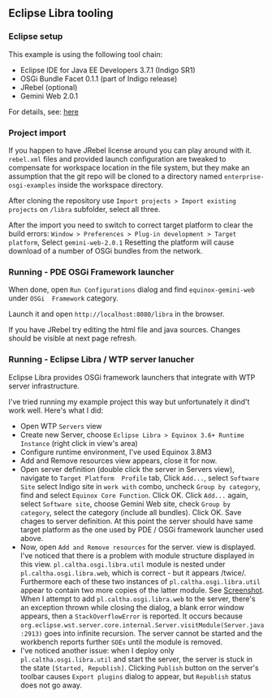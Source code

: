 Eclipse Libra tooling
---------------------

<h3>Eclipse setup</h3>
This example is using the following tool chain:

- Eclipse IDE for Java EE Developers 3.7.1 (Indigo SR1)
- OSGi Bundle Facet 0.1.1 (part of Indigo release)
- JRebel (optional)
- Gemini Web 2.0.1 

For details, see: [here](platform/eclipse-platform.p2f) 

<h3>Project import</h3>

If you happen to have JRebel license around you can play around with it.
`rebel.xml` files and provided launch configuration are tweaked to compensate for workspace 
location in the file system, but they make an assumption that the git repo will be cloned 
to a directory named `enterprise-osgi-examples` inside the workspace directory.

After cloning the repository use `Import projects > Import existing projects` on `/libra` 
subfolder, select all three.

After the import you need to switch to correct target platform to clear the build errors:
`Window > Preferences > Plug-in development > Target platform`, Select `gemini-web-2.0.1`
Resetting the platform will cause download of a number of OSGi bundles from the network. 

<h3>Running - PDE OSGi Framework launcher</h3>

When done, open `Run Configurations` dialog and find `equinox-gemini-web` under `OSGi 
Framework` category. 

Launch it and open `http://localhost:8080/libra` in the browser.

If you have JRebel try editing the html file and java sources. Changes should be visible 
at next page refresh.

<h3>Running - Eclipse Libra / WTP server lanucher</h3>

Eclipse Libra provides OSGi framework launchers that integrate with WTP server infrastructure.

I've tried running my example project this way but unfortunately it dind't work well. Here's what
I did:

- Open WTP `Servers` view
- Create new Server, choose `Eclipse Libra > Equinox 3.6+ Runtime Instance` (right click in view's
  area)
- Configure runtime environment, I've used Equinox 3.8M3
- Add and Remove resources view appears, close it for now.
- Open server definition (double click the server in Servers view), navigate to `Target Platform 
  Profile` tab, Click `Add...`, select `Software Site` select Indigo site in `work with` combo, 
  uncheck `Group by category`, find and select `Equinox Core Function`. Click OK. Click `Add...` 
  again, select `Software site`, choose Gemini Web site, check `Group by category`, select the 
  category (include all bundles). Click OK. Save chages to server definition. At this point the 
  server should have same target platform as the one used by PDE / OSGi framework launcher used 
  above.
- Now, open `Add and Remove resources` for the server. view is displayed. I've noticed that there 
  is a problem with module structure displayed in this view. `pl.caltha.osgi.libra.util` module is 
  nested under `pl.caltha.osgi.libra.web`, which is correct - but it appears /twice/. Furthermore
  each of these two instances of `pl.caltha.osgi.libra.util` appear to contain two more copies of 
  the latter module. See [Screenshot](images/add_remove_problem.png). When I attempt to add 
  `pl.caltha.osgi.libra.web` to the server, there's an exception thrown while closing the dialog, 
  a blank error window appears, then a `StackOverflowError` is reported. It occurs because 
  `org.eclipse.wst.server.core.internal.Server.visitModule(Server.java:2913)` goes into infinite 
  recursion. The server cannot be started and the workbench reports further `SOEs` until the module 
  is removed.
- I've noticed another issue: when I deploy only `pl.caltha.osgi.libra.util` and start the server, 
  the server is stuck in the state `[Started, Republish]`. Clicking `Publish` button on the 
  server's toolbar causes `Export plugins` dialog to appear, but `Republish` status does not go 
  away.

